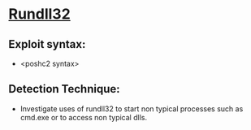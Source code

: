 # [Rundll32](https://attack.mitre.org/techniques/T1218/011/)

## Exploit syntax:
* \<poshc2 syntax\>

## Detection Technique:
* Investigate uses of rundll32 to start non typical processes such as cmd.exe or to access non typical dlls.